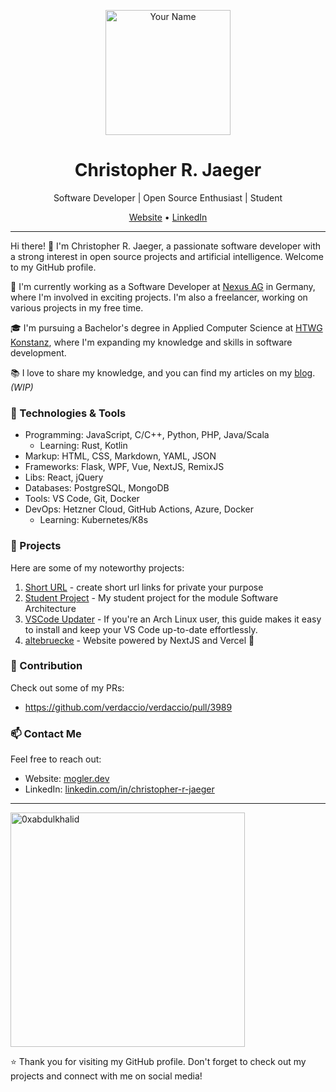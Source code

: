 <p align="center">
  <img src="https://avatars.githubusercontent.com/u/39583780?v=4" alt="Your Name" width="200" />
</p>

<h1 align="center">Christopher R. Jaeger</h1>

<p align="center">
  Software Developer | Open Source Enthusiast | Student
</p>

<p align="center">
  <a href="https://mogler.dev">Website</a> •
  <a href="https://linkedin.com/in/christopher-r-jaeger">LinkedIn</a>
</p>

---

Hi there! 👋 I'm Christopher R. Jaeger, a passionate software developer with a strong interest in open source projects and artificial intelligence. Welcome to my GitHub profile.

🌱 I'm currently working as a Software Developer at [Nexus AG](https://www.nexus-ag.de/) in Germany, where I'm involved in exciting projects.
I'm also a freelancer, working on various projects in my free time.

🎓 I'm pursuing a Bachelor's degree in Applied Computer Science at [HTWG Konstanz](https://www.htwg-konstanz.de/), where I'm expanding my knowledge and skills in software development.

📚 I love to share my knowledge, and you can find my articles on my [blog](https://mogler.dev). *(WIP)*

### 🔧 Technologies & Tools

- Programming: JavaScript, C/C++, Python, PHP, Java/Scala
  - Learning: Rust, Kotlin
- Markup: HTML, CSS, Markdown, YAML, JSON
- Frameworks: Flask, WPF, Vue, NextJS, RemixJS
- Libs: React, jQuery
- Databases: PostgreSQL, MongoDB
- Tools: VS Code, Git, Docker
- DevOps: Hetzner Cloud, GitHub Actions, Azure, Docker
  - Learning: Kubernetes/K8s
### 🚀 Projects

Here are some of my noteworthy projects:

1. [Short URL](https://github.com/moglerdev/short-url/) - create short url links for private your purpose 
2. [Student Project](https://github.com/moglerdev/se-cust-man) - My student project for the module Software Architecture
3. [VSCode Updater](https://gist.github.com/moglerdev/c9c4ba4a69b35c363af0da09b8526c5d) - If you're an Arch Linux user, this guide makes it easy to install and keep your VS Code up-to-date effortlessly.
4. [altebruecke](https://www.altebruecke.de/en?github=true) - Website powered by NextJS and Vercel 🤟

### 📝 Contribution

Check out some of my PRs:

- https://github.com/verdaccio/verdaccio/pull/3989

### 📫 Contact Me

Feel free to reach out:

- Website: [mogler.dev](https://mogler.dev)
- LinkedIn: [linkedin.com/in/christopher-r-jaeger](https://linkedin.com/in/christopher-r-jaeger)

---

  <img src="https://github-readme-stats.vercel.app/api/top-langs?username=moglerdev&show_icons=true&locale=en&layout=compact&line_height=20&title_color=7A7ADB&icon_color=2234AE&text_color=D3D3D3&bg_color=0,000000,130F40" width="375"  alt="0xabdulkhalid"/>

⭐️ Thank you for visiting my GitHub profile. Don't forget to check out my projects and connect with me on social media!
